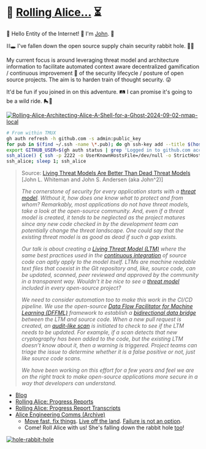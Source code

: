 # 🐢 [Rolling Alice...](https://github.com/dffml/dffml/blob/main/docs/tutorials/rolling_alice/0000_architecting_alice/README.md#rolling-alice-volume-0-introduction-and-context) ⏳

🤙 Hello Entity of the Internet! :metal: I'm [John](https://johnandersen777.github.io/about/). 🎩

⛓️🕳 I've fallen down the open source supply chain security rabbit hole. 🌳🐇

My current focus is around leveraging threat model and architecture
information to facilitate automated context aware decentralized gamification
/ continuous improvement 🚄 of the security lifecycle / posture of open source
projects. The aim is to harden train of thought security. 😜

It'd be fun if you joined in on this adventure. 🛤️ I can promise it's
going to be a wild ride. 🛼🎢

[![Rolling-Alice-Architecting-Alice-A-Shell-for-a-Ghost-2024-09-02-nmap-local](https://github.com/user-attachments/assets/5f1c85e6-843a-4b97-ba54-a3377e26b941)](https://asciinema.org/a/674501?t=111)

```bash
# From within TMUX
gh auth refresh -h github.com -s admin:public_key
for pub in $(find ~/.ssh -name \*.pub); do gh ssh-key add --title $(hostname)-$(basename $pub) $pub; done
export GITHUB_USER=$(gh auth status | grep 'Logged in to github.com account ' | awk '{print $7}')
ssh_alice() { ssh -p 2222 -o UserKnownHostsFile=/dev/null -o StrictHostKeyChecking=no -o PasswordAuthentication=no -R /tmp/${GITHUB_USER}.sock:$(echo $TMUX | sed -e 's/,.*//g') -R /tmp/${GITHUB_USER}-input.sock:/tmp/${GITHUB_USER}-input.sock ${GITHUB_USER}@alice.chadig.com; }
ssh_alice; sleep 1; ssh_alice
```

> Source: [Living Threat Models Are Better Than Dead Threat Models](https://gist.github.com/johnandersen777/07b8c7b4a9e05579921aa3cc8aed4866#file-rolling_alice_progress_report_0006_living_threat_models_are_better_than_dead_threat_models-md) [John L. Whiteman and John S. Andersen (aka John^2)]
>
> *The cornerstone of security for every application starts with a [threat model](https://owasp.org/www-community/Threat_Modeling_Process). Without it, how does one know what to protect and from whom? Remarkably, most applications do not have threat models, take a look at the open-source community. And, even if a threat model is created, it tends to be neglected as the project matures since any new code checked in by the development team can potentially change the threat landscape. One could say that the existing threat model is as good as dead if such a gap exists.*
>
> *Our talk is about creating a [Living Threat Model (LTM)](https://github.com/johnlwhiteman/living-threat-models) where the same best practices used in the [continuous integration](https://github.com/intel/dffml/tree/main/docs/tutorials/rolling_alice/0000_architecting_alice#what-is-alice) of source code can aptly apply to the model itself. LTMs are machine readable text files that coexist in the Git repository and, like, source code, can be updated, scanned, peer reviewed and approved by the community in a transparent way. Wouldn’t it be nice to see a [threat model](https://github.com/johnlwhiteman/living-threat-models/blob/main/THREATS.md) included in every open-source project?*
>
> *We need to consider automation too to make this work in the CI/CD pipeline. We use the open-source [Data Flow Facilitator for Machine Learning (DFFML)](https://github.com/dffml/dffml) framework to establish a [bidirectional data bridge](https://github.com/dffml/dffml/blob/main/docs/arch/0009-Open-Architecture.rst) between the LTM and source code. When a new pull request is created, an [audit-like scan](https://github.com/johnlwhiteman/living-threat-models/blob/main/demo/ALICE.rst#living-threatsmd) is initiated to check to see if the LTM needs to be updated. For example, if a scan detects that new cryptography has been added to the code, but the existing LTM doesn’t know about it, then a warning is triggered. Project teams can triage the issue to determine whether it is a false positive or not, just like source code scans.*
>
> *We have been working on this effort for a few years and feel we are on the right track to make open-source applications more secure in a way that developers can understand.*

- [Blog](https://johnandersen777.github.io/posts/)
- [Rolling Alice: Progress Reports](https://www.youtube.com/playlist?list=PLtzAOVTpO2jYt71umwc-ze6OmwwCIMnLw)
- [Rolling Alice: Progress Report Transcripts](https://gist.github.com/johnandersen777/07b8c7b4a9e05579921aa3cc8aed4866)
- [Alice Engineering Comms (Archive)](https://github.com/intel/dffml/discussions/1406?sort=new)
  - [Move fast, fix things](https://hbr.org/2019/01/the-era-of-move-fast-and-break-things-is-over). [Live off the land](https://www.crowdstrike.com/cybersecurity-101/living-off-the-land-attacks-lotl/). [Failure is not an option](https://github.com/dffml/dffml/tree/main/docs/tutorials/rolling_alice/0000_architecting_alice#the-scary-part).
  - Come! Roll Alice with us! She's falling down the rabbit hole [too](https://github.com/dffml/dffml/blob/main/docs/tutorials/rolling_alice/0001_coach_alice/0000_introduction.md)!

[![hole-rabbit-hole](https://user-images.githubusercontent.com/5950433/196436807-68881b75-2006-4734-b4a2-63dc3d17b634.gif)](https://johnandersen777.github.io/a_guide_to_good/)
